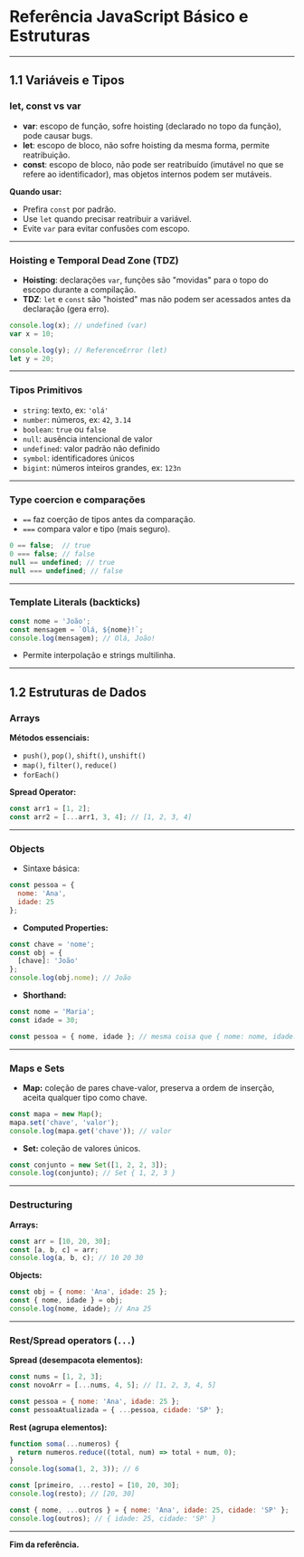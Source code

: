 # Referência JavaScript Básico e Estruturas

---

## 1.1 Variáveis e Tipos

### let, const vs var
- **var**: escopo de função, sofre hoisting (declarado no topo da função), pode causar bugs.
- **let**: escopo de bloco, não sofre hoisting da mesma forma, permite reatribuição.
- **const**: escopo de bloco, não pode ser reatribuído (imutável no que se refere ao identificador), mas objetos internos podem ser mutáveis.

**Quando usar:**
- Prefira `const` por padrão.
- Use `let` quando precisar reatribuir a variável.
- Evite `var` para evitar confusões com escopo.

---

### Hoisting e Temporal Dead Zone (TDZ)
- **Hoisting**: declarações `var`, funções são "movidas" para o topo do escopo durante a compilação.
- **TDZ**: `let` e `const` são "hoisted" mas não podem ser acessados antes da declaração (gera erro).

```js
console.log(x); // undefined (var)
var x = 10;

console.log(y); // ReferenceError (let)
let y = 20;
```

---

### Tipos Primitivos
- `string`: texto, ex: `'olá'`
- `number`: números, ex: `42`, `3.14`
- `boolean`: `true` ou `false`
- `null`: ausência intencional de valor
- `undefined`: valor padrão não definido
- `symbol`: identificadores únicos
- `bigint`: números inteiros grandes, ex: `123n`

---

### Type coercion e comparações

- `==` faz coerção de tipos antes da comparação.
- `===` compara valor e tipo (mais seguro).

```js
0 == false;  // true
0 === false; // false
null == undefined; // true
null === undefined; // false
```

---

### Template Literals (backticks)

```js
const nome = 'João';
const mensagem = `Olá, ${nome}!`;
console.log(mensagem); // Olá, João!
```

- Permite interpolação e strings multilinha.

---

## 1.2 Estruturas de Dados

### Arrays

**Métodos essenciais:**

- `push()`, `pop()`, `shift()`, `unshift()`
- `map()`, `filter()`, `reduce()`
- `forEach()`

**Spread Operator:**

```js
const arr1 = [1, 2];
const arr2 = [...arr1, 3, 4]; // [1, 2, 3, 4]
```

---

### Objects

- Sintaxe básica:

```js
const pessoa = {
  nome: 'Ana',
  idade: 25
};
```

- **Computed Properties:**

```js
const chave = 'nome';
const obj = {
  [chave]: 'João'
};
console.log(obj.nome); // João
```

- **Shorthand:**

```js
const nome = 'Maria';
const idade = 30;

const pessoa = { nome, idade }; // mesma coisa que { nome: nome, idade: idade }
```

---

### Maps e Sets

- **Map:** coleção de pares chave-valor, preserva a ordem de inserção, aceita qualquer tipo como chave.

```js
const mapa = new Map();
mapa.set('chave', 'valor');
console.log(mapa.get('chave')); // valor
```

- **Set:** coleção de valores únicos.

```js
const conjunto = new Set([1, 2, 2, 3]);
console.log(conjunto); // Set { 1, 2, 3 }
```

---

### Destructuring

**Arrays:**

```js
const arr = [10, 20, 30];
const [a, b, c] = arr;
console.log(a, b, c); // 10 20 30
```

**Objects:**

```js
const obj = { nome: 'Ana', idade: 25 };
const { nome, idade } = obj;
console.log(nome, idade); // Ana 25
```

---

### Rest/Spread operators (`...`)

**Spread (desempacota elementos):**

```js
const nums = [1, 2, 3];
const novoArr = [...nums, 4, 5]; // [1, 2, 3, 4, 5]

const pessoa = { nome: 'Ana', idade: 25 };
const pessoaAtualizada = { ...pessoa, cidade: 'SP' };
```

**Rest (agrupa elementos):**

```js
function soma(...numeros) {
  return numeros.reduce((total, num) => total + num, 0);
}
console.log(soma(1, 2, 3)); // 6

const [primeiro, ...resto] = [10, 20, 30];
console.log(resto); // [20, 30]

const { nome, ...outros } = { nome: 'Ana', idade: 25, cidade: 'SP' };
console.log(outros); // { idade: 25, cidade: 'SP' }
```

---

**Fim da referência.**
